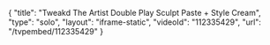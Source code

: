 {
    "title": "Tweakd The Artist Double Play Sculpt Paste + Style Cream",
    "type": "solo",
    "layout": "iframe-static",
    "videoId": "112335429",
    "url": "\/tvpembed\/112335429"
}